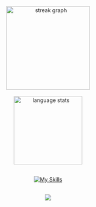 <div align="center">
  <img src="https://streak-stats.demolab.com?user=southctrl&locale=en&mode=daily&theme=dark&hide_border=false&border_radius=5&order=3" height="220" alt="streak graph" />
  <br><br>
  
  <img src="https://github-readme-stats.vercel.app/api/top-langs/?username=southctrl&layout=compact&theme=dark&hide_border=false&border_radius=5" height="180" alt="language stats" />
  <br><br>
  
[![My Skills](https://skillicons.dev/icons?i=discordjs,py,java,mongodb,maven,vscode&perline=3)](https://skillicons.dev)
  <br><br>
  
  ![](https://komarev.com/ghpvc/?username=southctrl&style=plastic)
</div>
